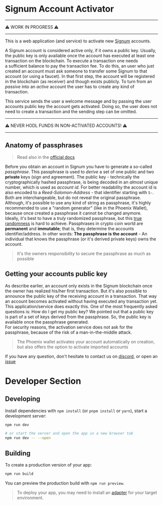 # Signum Account Activator

---

⚠️ WORK IN PROGRESS ⚠️

---

This is a web application (and service) to activate new [Signum](https://signum.network/) accounts.

A Signum account is considered active only, if it owns a public key. Usually, the public key is only available once the
account has executed at least one transaction on the blockchain. To execute a transaction one needs  
a sufficient balance to pay the transaction fee. To do this, an user who just created an account must ask someone to
transfer some Signum to that account (or using a faucet). In that first step, the account will be registered in the blockchain (as receiver) and
though exists publicly. To turn from an _passive_ into an _active_ account the user has to create any kind of transaction.

This service sends the user a welcome message and by passing the user accounts public key the account gets activated.
Doing so, the user does not need to create a transaction and the sending step can be omitted.

---

⚠️ NEVER HODL FUNDS IN NON-ACTIVATED ACCOUNTS! ⚠️

---

## Anatomy of passphrases

> Read also in the [official docs](https://docs.signum.network/signum/accounts)

Before you obtain an account in Signum you have to generate a so-called _passphrase_. This passphrase is used to _derive_ a set of one public and two **private** keys (sign and agreement).
The public key - technically the cryptographically hashed passphrase, is being decoded in an _almost_ unique number, which is used as _account id_.
For better readability the account id is also encoded to a _Reed-Solomon-Address_ - that identifier starting with `S-`. Both are interchangeable, but do not reveal the original passphrase.  
Although, it's possible to use any kind of string as passphrase, it's highly recommended to use a "random generator" (like in the Phoenix Wallet), because once created a passphrase it cannot be changed anymore.  
Ideally, it's best to have a _truly_ randomized passphrase, but this [true randomness](https://www.random.org/randomness) is hard to achieve. Passphrases in crypto coin world are **permanent** and **immutable**;
that is, they determine the accounts identifier/address. In other words: **The passphrase is the account** - An individual that knows the passphrase (or it's derived private keys) owns the account.

> It's the owners responsibility to secure the passphrase as much as possible

## Getting your accounts public key

As describe earlier, an account only exists in the Signum blockchain once the owner has realized his/her first transaction. But it's also possible to announce the public key of the receiving account in a transaction.
That way an account becomes activated without having executed any transaction yet.
This application/service does exactly this. One of the most frequently asked questions is: How do I get my public key?
We pointed out that a public key is part of a set of keys derived from the passphrase. So, the public key is available once the passphrase generated.  
For security reasons, the activation service does not ask for the passphrase, because of the risk of a man-in-the-middle attack.

> The Phoenix wallet activates your account automatically on creation, but also offers the option to activate imported accounts

If you have any question, don't hesitate to contact us on [discord](https://discord.gg/KWVbWJv), or open an [issue](https://github.com/signum-network/signum-account-activator-v2/issues/new)

# Developer Section

## Developing

Install dependencies with `npm install` (or `pnpm install` or `yarn`), start a development server:

```bash
npm run dev

# or start the server and open the app in a new browser tab
npm run dev -- --open
```

## Building

To create a production version of your app:

```bash
npm run build
```

You can preview the production build with `npm run preview`.

> To deploy your app, you may need to install an [adapter](https://kit.svelte.dev/docs/adapters) for your target environment.
